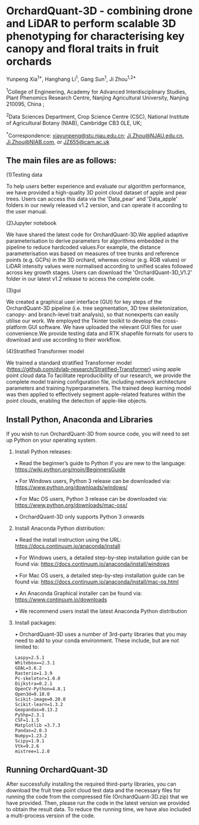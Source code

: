 # OrchardQuant-3D - combining drone and LiDAR to perform scalable 3D phenotyping for characterising key canopy and floral traits in fruit orchards

Yunpeng Xia<sup>1*</sup>, Hanghang Li<sup>1</sup>, Gang Sun<sup>1</sup>, Ji Zhou<sup>1,2*</sup>

<sup>1</sup>College of Engineering, Academy for Advanced Interdisciplinary Studies, Plant Phenomics Research Centre, Nanjing Agricultural University, Nanjing 210095, China ;

<sup>2</sup>Data Sciences Department, Crop Science Centre (CSC), National Institute of Agricultural Botany (NIAB), Cambridge CB3 0LE, UK;

<sup>*</sup>Correspondence: xiayunpeng@stu.njau.edu.cn; Ji.Zhou@NJAU.edu.cn, Ji.Zhou@NIAB.com, or JZ655@cam.ac.uk

## The main files are as follows:
(1)Testing data

To help users better experience and evaluate our algorithm performance, we have provided a high-quality 3D point cloud dataset of apple and pear trees. Users can access this data via the 'Data_pear' and 'Data_apple' folders in our newly released v1.2 version, and can operate it according to the user manual.

(2)Jupyter notebook

We have shared the latest code for OrchardQuant-3D.We applied adaptive parameterisation to derive parameters for algorithms embedded in the pipeline to reduce hardcoded values.For example, the distance parameterisation was based on measures of tree trunks and reference points (e.g. GCPs) in the 3D orchard, whereas colour (e.g. RGB values) or LiDAR intensity values were normalised according to unified scales followed across key growth stages. Users can download the 'OrchardQuant-3D_V1.2' folder in our latest v1.2 release to access the complete code.

(3)gui

We created a graphical user interface (GUI) for key steps of the OrchardQuant-3D pipeline (i.e. tree segmentation, 3D tree skeletonization, canopy- and branch-level trait analysis), so that nonexperts can easily utilise our work. We employed the Tkinter toolkit to develop the cross-platform GUI software. We have uploaded the relevant GUI files for user convenience.We provide testing data and RTK shapefile formats for users to download and use according to their workflow.

(4)Stratified Transformer model

We trained a standard stratified Transformer model (https://github.com/dvlab-research/Stratified-Transformer) using apple point cloud data.To facilitate reproducibility of our research, we provide the complete model training configuration file, including network architecture parameters and training hyperparameters. The trained deep learning model was then applied to effectively segment apple-related features within the point clouds, enabling the detection of apple-like objects.

## Install Python, Anaconda and Libraries
If you wish to run OrchardQuant-3D from source code, you will need to set up Python on your operating system. 

1. Install Python releases:
   
   •	Read the beginner’s guide to Python if you are new to the language: 
   https://wiki.python.org/moin/BeginnersGuide
   
   •	For Windows users, Python 3 release can be downloaded via: 
   https://www.python.org/downloads/windows/
   
   •	For Mac OS users, Python 3 release can be downloaded via: 
   https://www.python.org/downloads/mac-osx/
   
   •	OrchardQuant-3D only supports Python 3 onwards

2. Install Anaconda Python distribution:
   
   •	Read the install instruction using the URL: https://docs.continuum.io/anaconda/install
   
   •	For Windows users, a detailed step-by-step installation guide can be found via: 
   https://docs.continuum.io/anaconda/install/windows 
   
   •	For Mac OS users, a detailed step-by-step installation guide can be found via:
   https://docs.continuum.io/anaconda/install/mac-os.html
   
   •	An Anaconda Graphical installer can be found via: 
   https://www.continuum.io/downloads

   •	We recommend users install the latest Anaconda Python distribution

3. Install packages:

   • OrchardQuant-3D uses a number of 3rd-party libraries that you may need to add to your conda environment.
   These include, but are not limited to:
   
       Laspy=2.5.1
       Whitebox==2.3.1
       GDAL=3.6.2
       Rasterio=1.3.9
       Pc-skeletor=1.0.0
       Dijkstra=0.2.1
       OpenCV-Python=4.8.1
       Open3d=0.18.0
       Scikit-image=0.20.0
       Scikit-learn=1.3.2
       Geopandas=0.13.2
       PyShp=2.3.1
       CSF=1.1.5
       Matplotlib =3.7.3
       Pandas=2.0.3
       Numpy=1.23.2
       Scipy=1.9.1
       Vtk=9.2.6
       mistree=1.2.0
   
## Running OrchardQuant-3D

After successfully installing the required third-party libraries, you can download the fruit tree point cloud test data and the necessary files for running the code from the compressed file (OrchardQuant-3D.zip) that we have provided. Then, please run the code in the latest version we provided to obtain the result data. To reduce the running time, we have also included a multi-process version of the code.
